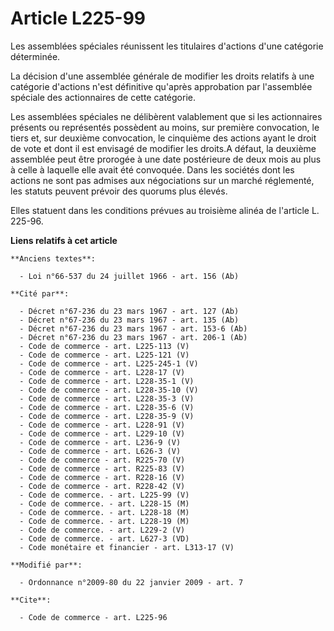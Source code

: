 # Article L225-99

Les assemblées spéciales réunissent les titulaires d'actions d'une catégorie déterminée. 

La décision d'une assemblée générale de modifier les droits relatifs à une catégorie d'actions n'est définitive qu'après
approbation par l'assemblée spéciale des actionnaires de cette catégorie. 

Les assemblées spéciales ne délibèrent valablement que si les actionnaires présents ou représentés possèdent au moins, sur
première convocation, le tiers et, sur deuxième convocation, le cinquième des actions ayant le droit de vote et dont il est
envisagé de modifier les droits.A défaut, la deuxième assemblée peut être prorogée à une date postérieure de deux mois au
plus à celle à laquelle elle avait été convoquée. Dans les sociétés dont les actions ne sont pas admises aux négociations sur
un marché réglementé, les statuts peuvent prévoir des quorums plus élevés. 

Elles statuent dans les conditions prévues au troisième alinéa de l'article L. 225-96.

**Liens relatifs à cet article**

	**Anciens textes**:

	  - Loi n°66-537 du 24 juillet 1966 - art. 156 (Ab)

	**Cité par**:

	  - Décret n°67-236 du 23 mars 1967 - art. 127 (Ab)
	  - Décret n°67-236 du 23 mars 1967 - art. 135 (Ab)
	  - Décret n°67-236 du 23 mars 1967 - art. 153-6 (Ab)
	  - Décret n°67-236 du 23 mars 1967 - art. 206-1 (Ab)
	  - Code de commerce - art. L225-113 (V)
	  - Code de commerce - art. L225-121 (V)
	  - Code de commerce - art. L225-245-1 (V)
	  - Code de commerce - art. L228-17 (V)
	  - Code de commerce - art. L228-35-1 (V)
	  - Code de commerce - art. L228-35-10 (V)
	  - Code de commerce - art. L228-35-3 (V)
	  - Code de commerce - art. L228-35-6 (V)
	  - Code de commerce - art. L228-35-9 (V)
	  - Code de commerce - art. L228-91 (V)
	  - Code de commerce - art. L229-10 (V)
	  - Code de commerce - art. L236-9 (V)
	  - Code de commerce - art. L626-3 (V)
	  - Code de commerce - art. R225-70 (V)
	  - Code de commerce - art. R225-83 (V)
	  - Code de commerce - art. R228-16 (V)
	  - Code de commerce - art. R228-42 (V)
	  - Code de commerce. - art. L225-99 (V)
	  - Code de commerce. - art. L228-15 (M)
	  - Code de commerce. - art. L228-18 (M)
	  - Code de commerce. - art. L228-19 (M)
	  - Code de commerce. - art. L229-2 (V)
	  - Code de commerce. - art. L627-3 (VD)
	  - Code monétaire et financier - art. L313-17 (V)

	**Modifié par**:

	  - Ordonnance n°2009-80 du 22 janvier 2009 - art. 7

	**Cite**:

	  - Code de commerce - art. L225-96

